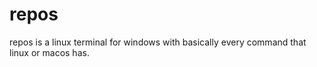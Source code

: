 # repos
repos is a linux terminal for windows with basically every command that linux or macos has.
